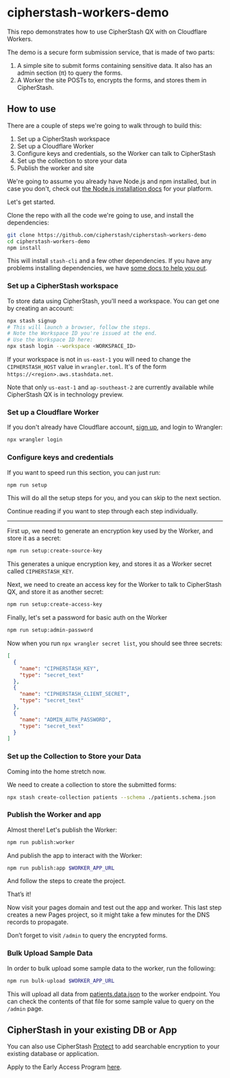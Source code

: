 # cipherstash-workers-demo

This repo demonstrates how to use CipherStash QX with on Cloudflare Workers.

The demo is a secure form submission service, that is made of two parts:

1. A simple site to submit forms containing sensitive data. It also has an admin section (&pi;) to query the forms.
1. A Worker the site POSTs to, encrypts the forms, and stores them in CipherStash.

## How to use

There are a couple of steps we're going to walk through to build this:

1. Set up a CipherStash workspace
1. Set up a Cloudflare Worker
1. Configure keys and credentials, so the Worker can talk to CipherStash
1. Set up the collection to store your data
1. Publish the worker and site

We're going to assume you already have Node.js and npm installed, but in case you don't, check out [the Node.js installation docs](https://nodejs.org/en/download/package-manager/) for your platform.

Let's get started.

Clone the repo with all the code we're going to use, and install the dependencies:

``` bash
git clone https://github.com/cipherstash/cipherstash-workers-demo
cd cipherstash-workers-demo
npm install
```

This will install `stash-cli` and a few other dependencies. If you have any problems installing dependencies, we have [some docs to help you out](https://docs.cipherstash.com/reference/stash-cli/stash-install-cli.html#step-1-install-dependencies).

### Set up a CipherStash workspace

To store data using CipherStash, you'll need a workspace. You can get one by creating an account:

``` bash
npx stash signup
# This will launch a browser, follow the steps.
# Note the Workspace ID you're issued at the end.
# Use the Workspace ID here:
npx stash login --workspace <WORKSPACE_ID>
```

If your workspace is not in `us-east-1` you will need to change the `CIPHERSTASH_HOST` value in `wrangler.toml`.
It's of the form `https://<region>.aws.stashdata.net`.

Note that only `us-east-1` and `ap-southeast-2` are currently available while CipherStash QX is in technology preview.

### Set up a Cloudflare Worker

If you don't already have Cloudflare account, [sign up](https://dash.cloudflare.com/sign-up), and login to Wrangler:

``` bash
npx wrangler login
```

### Configure keys and credentials

If you want to speed run this section, you can just run:

``` bash
npm run setup
```

This will do all the setup steps for you, and you can skip to the next section.

Continue reading if you want to step through each step individually.

---

First up, we need to generate an encryption key used by the Worker, and store it as a secret:

``` bash
npm run setup:create-source-key
```

This generates a unique encryption key, and stores it as a Worker secret called `CIPHERSTASH_KEY`.

Next, we need to create an access key for the Worker to talk to CipherStash QX, and store it as another secret:

``` bash
npm run setup:create-access-key
```

Finally, let's set a password for basic auth on the Worker

``` bash
npm run setup:admin-password
```

Now when you run `npx wrangler secret list`, you should see three secrets:

``` json
[
  {
    "name": "CIPHERSTASH_KEY",
    "type": "secret_text"
  },
  {
    "name": "CIPHERSTASH_CLIENT_SECRET",
    "type": "secret_text"
  },
  {
    "name": "ADMIN_AUTH_PASSWORD",
    "type": "secret_text"
  }
]
```

### Set up the Collection to Store your Data

Coming into the home stretch now.

We need to create a collection to store the submitted forms:

``` bash
npx stash create-collection patients --schema ./patients.schema.json
```

### Publish the Worker and app

Almost there! Let's publish the Worker:

``` bash
npm run publish:worker
```

And publish the app to interact with the Worker:

``` bash
npm run publish:app $WORKER_APP_URL
```

And follow the steps to create the project.

That’s it!

Now visit your pages domain and test out the app and worker.
This last step creates a new Pages project, so it might take a few minutes for the DNS records to propagate.

Don’t forget to visit `/admin` to query the encrypted forms.

### Bulk Upload Sample Data

In order to bulk upload some sample data to the worker, run the following:

``` bash
npm run bulk-upload $WORKER_APP_URL
```

This will upload all data from [patients.data.json](patients.data.json) to the worker endpoint.
You can check the contents of that file for some sample value to query on the `/admin` page.

## CipherStash in your existing DB or App

You can also use CipherStash [Protect](https://cipherstash.com/protect)
to add searchable encryption to your existing database or application.

Apply to the Early Access Program [here](https://cipherstash.com/early-access).
